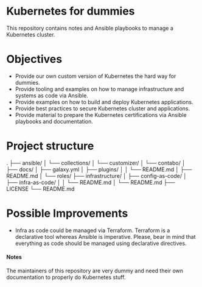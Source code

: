 # Kubernetes for dummies
This repository contains notes and Ansible playbooks to manage a Kubernetes cluster.

# Objectives
- Provide our own custom version of Kubernetes the hard way for dummies.
- Provide tooling and examples on how to manage infrastructure and systems as code via Ansible.
- Provide examples on how to build and deploy Kubernetes applications. 
- Provide best practices to secure Kubernetes cluster and applications.
- Provide material to prepare the Kubernetes certifications via Ansible playbooks and documentation.  

# Project structure
.
├── ansible/
│   └── collections/
│       └── customizer/
│           └── contabo/
│               ├── docs/
│               ├── galaxy.yml
│               ├── plugins/
│               │   └── README.md
│               ├── README.md
│               └── roles/
├── infrastructure/
│   ├── config-as-code/
│   ├── infra-as-code/
│   │   └── README.md
│   └── README.md
├── LICENSE
└── README.md

# Possible Improvements
- Infra as code could be managed via Terraform. Terraform is a declarative tool whereas Ansible is imperative. Please, bear in mind that everything as code should be managed using declarative directives.

#### Notes
The maintainers of this repository are very dummy and need their own documentation to properly do Kubernetes stuff.